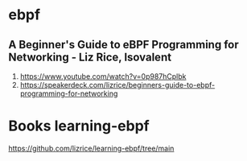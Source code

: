 # ebpf



##  A Beginner's Guide to eBPF Programming for Networking - Liz Rice, Isovalent 
1.  https://www.youtube.com/watch?v=0p987hCplbk
2.  https://speakerdeck.com/lizrice/beginners-guide-to-ebpf-programming-for-networking
    




#  Books learning-ebpf
https://github.com/lizrice/learning-ebpf/tree/main       


